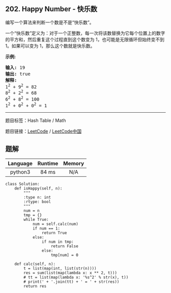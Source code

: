 ## 202. Happy Number - 快乐数

<!--If you want to use the English description, use `question.content` instead-->

<p>编写一个算法来判断一个数是不是&ldquo;快乐数&rdquo;。</p>

<p>一个&ldquo;快乐数&rdquo;定义为：对于一个正整数，每一次将该数替换为它每个位置上的数字的平方和，然后重复这个过程直到这个数变为 1，也可能是无限循环但始终变不到 1。如果可以变为 1，那么这个数就是快乐数。</p>

<p><strong>示例:&nbsp;</strong></p>

<pre><strong>输入:</strong> 19
<strong>输出:</strong> true
<strong>解释: 
</strong>1<sup>2</sup> + 9<sup>2</sup> = 82
8<sup>2</sup> + 2<sup>2</sup> = 68
6<sup>2</sup> + 8<sup>2</sup> = 100
1<sup>2</sup> + 0<sup>2</sup> + 0<sup>2</sup> = 1
</pre>



-----

题目标签：Hash Table / Math

题目链接：[LeetCode](https://leetcode.com/problems/happy-number/description/)  /  [LeetCode中国](https://leetcode-cn.com/problems/happy-number/description/)

## 题解



| Language | Runtime | Memory |
|:---:|:---:|:---:|
| python3  | 84  ms | N/A |

```python3
class Solution:
    def isHappy(self, n):
        """
        :type n: int
        :rtype: bool
        """
        num = n
        tmp = {}
        while True:
            num = self.calc(num)
            if num == 1:
                return True
            else:
                if num in tmp:
                    return False
                else:
                    tmp[num] = 0

    def calc(self, n):
        t = list(map(int, list(str(n))))
        res = sum(list(map(lambda x: x ** 2, t)))
        # tt = list(map(lambda x: '%s^2' % str(x), t))
        # print(' + '.join(tt) + ' = ' + str(res))
        return res
```
